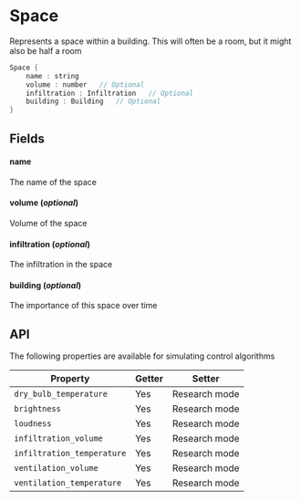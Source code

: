 # Space

  Represents a space within a building. This will
  often be a room, but it might also be half a room


```rs
Space {
	name : string
	volume : number   // Optional
	infiltration : Infiltration   // Optional
	building : Building   // Optional
}
```

## Fields



#### name

  The name of the space




#### volume  (*optional*)

  Volume of the space




#### infiltration  (*optional*)

  The infiltration in the space




#### building  (*optional*)

  The importance of this space over time








## API

The following properties are available for simulating control algorithms


| Property | Getter | Setter |
|----------|--------|--------|
| `dry_bulb_temperature` | Yes   | Research mode |
| `brightness` | Yes   | Research mode |
| `loudness` | Yes   | Research mode |
| `infiltration_volume` | Yes   | Research mode |
| `infiltration_temperature` | Yes   | Research mode |
| `ventilation_volume` | Yes   | Research mode |
| `ventilation_temperature` | Yes   | Research mode |